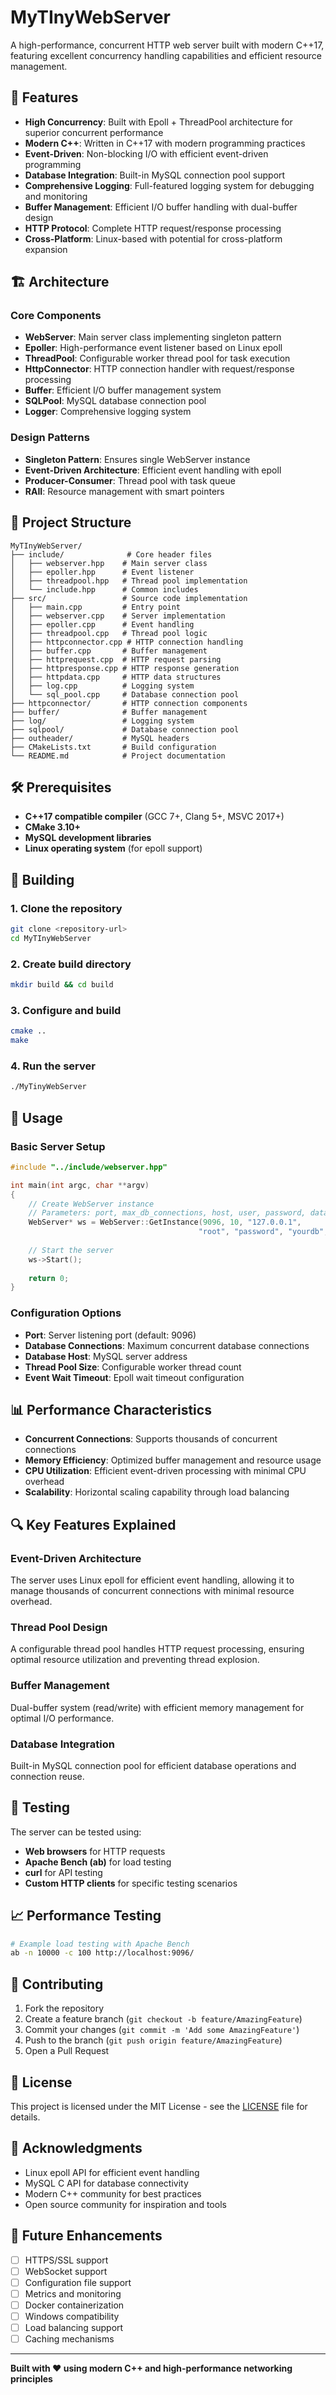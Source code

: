 # MyTInyWebServer

A high-performance, concurrent HTTP web server built with modern C++17, featuring excellent concurrency handling capabilities and efficient resource management.

## 🚀 Features

- **High Concurrency**: Built with Epoll + ThreadPool architecture for superior concurrent performance
- **Modern C++**: Written in C++17 with modern programming practices
- **Event-Driven**: Non-blocking I/O with efficient event-driven programming
- **Database Integration**: Built-in MySQL connection pool support
- **Comprehensive Logging**: Full-featured logging system for debugging and monitoring
- **Buffer Management**: Efficient I/O buffer handling with dual-buffer design
- **HTTP Protocol**: Complete HTTP request/response processing
- **Cross-Platform**: Linux-based with potential for cross-platform expansion

## 🏗️ Architecture

### Core Components

- **WebServer**: Main server class implementing singleton pattern
- **Epoller**: High-performance event listener based on Linux epoll
- **ThreadPool**: Configurable worker thread pool for task execution
- **HttpConnector**: HTTP connection handler with request/response processing
- **Buffer**: Efficient I/O buffer management system
- **SQLPool**: MySQL database connection pool
- **Logger**: Comprehensive logging system

### Design Patterns

- **Singleton Pattern**: Ensures single WebServer instance
- **Event-Driven Architecture**: Efficient event handling with epoll
- **Producer-Consumer**: Thread pool with task queue
- **RAII**: Resource management with smart pointers

## 📁 Project Structure

```
MyTInyWebServer/
├── include/              # Core header files
│   ├── webserver.hpp    # Main server class
│   ├── epoller.hpp      # Event listener
│   ├── threadpool.hpp   # Thread pool implementation
│   └── include.hpp      # Common includes
├── src/                 # Source code implementation
│   ├── main.cpp         # Entry point
│   ├── webserver.cpp    # Server implementation
│   ├── epoller.cpp      # Event handling
│   ├── threadpool.cpp   # Thread pool logic
│   ├── httpconnector.cpp # HTTP connection handling
│   ├── buffer.cpp       # Buffer management
│   ├── httprequest.cpp  # HTTP request parsing
│   ├── httpresponse.cpp # HTTP response generation
│   ├── httpdata.cpp     # HTTP data structures
│   ├── log.cpp          # Logging system
│   └── sql_pool.cpp     # Database connection pool
├── httpconnector/       # HTTP connection components
├── buffer/              # Buffer management
├── log/                 # Logging system
├── sqlpool/             # Database connection pool
├── outheader/           # MySQL headers
├── CMakeLists.txt       # Build configuration
└── README.md            # Project documentation
```

## 🛠️ Prerequisites

- **C++17 compatible compiler** (GCC 7+, Clang 5+, MSVC 2017+)
- **CMake 3.10+**
- **MySQL development libraries**
- **Linux operating system** (for epoll support)

## 🔧 Building

### 1. Clone the repository
```bash
git clone <repository-url>
cd MyTInyWebServer
```

### 2. Create build directory
```bash
mkdir build && cd build
```

### 3. Configure and build
```bash
cmake ..
make
```

### 4. Run the server
```bash
./MyTinyWebServer
```

## 🚀 Usage

### Basic Server Setup

```cpp
#include "../include/webserver.hpp"

int main(int argc, char **argv)
{
    // Create WebServer instance
    // Parameters: port, max_db_connections, host, user, password, database, db_port
    WebServer* ws = WebServer::GetInstance(9096, 10, "127.0.0.1", 
                                          "root", "password", "yourdb", 3306);
    
    // Start the server
    ws->Start();
    
    return 0;
}
```

### Configuration Options

- **Port**: Server listening port (default: 9096)
- **Database Connections**: Maximum concurrent database connections
- **Database Host**: MySQL server address
- **Thread Pool Size**: Configurable worker thread count
- **Event Wait Timeout**: Epoll wait timeout configuration

## 📊 Performance Characteristics

- **Concurrent Connections**: Supports thousands of concurrent connections
- **Memory Efficiency**: Optimized buffer management and resource usage
- **CPU Utilization**: Efficient event-driven processing with minimal CPU overhead
- **Scalability**: Horizontal scaling capability through load balancing

## 🔍 Key Features Explained

### Event-Driven Architecture
The server uses Linux epoll for efficient event handling, allowing it to manage thousands of concurrent connections with minimal resource overhead.

### Thread Pool Design
A configurable thread pool handles HTTP request processing, ensuring optimal resource utilization and preventing thread explosion.

### Buffer Management
Dual-buffer system (read/write) with efficient memory management for optimal I/O performance.

### Database Integration
Built-in MySQL connection pool for efficient database operations and connection reuse.

## 🧪 Testing

The server can be tested using:
- **Web browsers** for HTTP requests
- **Apache Bench (ab)** for load testing
- **curl** for API testing
- **Custom HTTP clients** for specific testing scenarios

## 📈 Performance Testing

```bash
# Example load testing with Apache Bench
ab -n 10000 -c 100 http://localhost:9096/
```

## 🤝 Contributing

1. Fork the repository
2. Create a feature branch (`git checkout -b feature/AmazingFeature`)
3. Commit your changes (`git commit -m 'Add some AmazingFeature'`)
4. Push to the branch (`git push origin feature/AmazingFeature`)
5. Open a Pull Request

## 📝 License

This project is licensed under the MIT License - see the [LICENSE](LICENSE) file for details.

## 🙏 Acknowledgments

- Linux epoll API for efficient event handling
- MySQL C API for database connectivity
- Modern C++ community for best practices
- Open source community for inspiration and tools

## 🔮 Future Enhancements

- [ ] HTTPS/SSL support
- [ ] WebSocket support
- [ ] Configuration file support
- [ ] Metrics and monitoring
- [ ] Docker containerization
- [ ] Windows compatibility
- [ ] Load balancing support
- [ ] Caching mechanisms

---

**Built with ❤️ using modern C++ and high-performance networking principles**
